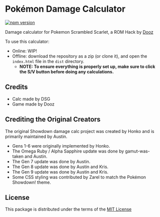 # Pokémon Damage Calculator

[![npm version](https://img.shields.io/npm/v/@smogon/calc.svg)](https://www.npmjs.com/package/@smogon/calc)&nbsp;

Damage calculator for Pokemon Scrambled Scarlet, a ROM Hack by [Dooz](https://www.youtube.com/@doozsromhacks)

To use this calculator:

-   Online: WIP!
-   Offline: download the repository as a zip (or clone it), and open the `index.html` file in the `dist` directory.
    -   **NOTE: To ensure everything is properly set up, make sure to click the S/V button before doing any calculations.**

## Credits

-   Calc made by DSG
-   Game made by Dooz

## Crediting the Original Creators

The original Showdown damage calc project was created by Honko and is primarily maintained by Austin.

-   Gens 1-6 were originally implemented by Honko.
-   The Omega Ruby / Alpha Sapphire update was done by gamut-was-taken and Austin.
-   The Gen 7 update was done by Austin.
-   The Gen 8 update was done by Austin and Kris.
-   The Gen 9 update was done by Austin and Kris.
-   Some CSS styling was contributed by Zarel to match the Pokémon Showdown! theme.

## License

This package is distributed under the terms of the [MIT License](https://github.com/DarkShinyGiratina/Scrambled-Calc/blob/master/LICENSE)
